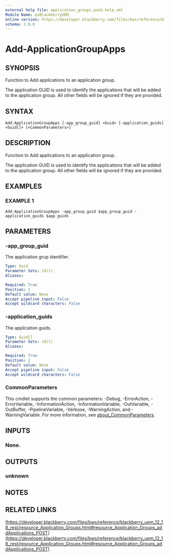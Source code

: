 ```yaml
---
external help file: application_groups.psm1-help.xml
Module Name: psBlackberryUEM
online version: https://developer.blackberry.com/files/bws/reference/blackberry_uem_12_18_rest/resource_Application_Groups.html#resource_Application_Groups_addApplications_POST
schema: 2.0.0
---
```


# Add-ApplicationGroupApps

## SYNOPSIS
Function to Add applications to an application group.

The application GUID is used to identify the applications that will be added to the application group.
All other fields will be ignored if they are provided.

## SYNTAX

```
Add-ApplicationGroupApps [-app_group_guid] <Guid> [-application_guids] <Guid[]> [<CommonParameters>]
```

## DESCRIPTION
Function to Add applications to an application group.

The application GUID is used to identify the applications that will be added to the application group.
All other fields will be ignored if they are provided.

## EXAMPLES

### EXAMPLE 1
```
Add-ApplicationGroupApps -app_group_guid $app_group_guid -application_guids $app_guids
```

## PARAMETERS

### -app_group_guid
The application grup identifier.

```yaml
Type: Guid
Parameter Sets: (All)
Aliases:

Required: True
Position: 1
Default value: None
Accept pipeline input: False
Accept wildcard characters: False
```

### -application_guids
The application guids.

```yaml
Type: Guid[]
Parameter Sets: (All)
Aliases:

Required: True
Position: 2
Default value: None
Accept pipeline input: False
Accept wildcard characters: False
```

### CommonParameters
This cmdlet supports the common parameters: -Debug, -ErrorAction, -ErrorVariable, -InformationAction, -InformationVariable, -OutVariable, -OutBuffer, -PipelineVariable, -Verbose, -WarningAction, and -WarningVariable. For more information, see [about_CommonParameters](http://go.microsoft.com/fwlink/?LinkID=113216).

## INPUTS

### None.
## OUTPUTS

### unknown
## NOTES

## RELATED LINKS

[https://developer.blackberry.com/files/bws/reference/blackberry_uem_12_18_rest/resource_Application_Groups.html#resource_Application_Groups_addApplications_POST](https://developer.blackberry.com/files/bws/reference/blackberry_uem_12_18_rest/resource_Application_Groups.html#resource_Application_Groups_addApplications_POST)


